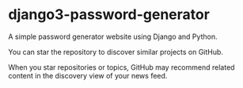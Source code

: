 # django3-password-generator
A simple password generator website using Django and Python.


You can star the repository to discover similar projects on GitHub.

When you star repositories or topics, GitHub may recommend related content in the discovery view of your news feed.
